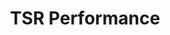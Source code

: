 ---
title: "TSR Performance"
url: /bridgwater/tsr-performance-stockmoor-park/
shop: Autowerkstatt
---